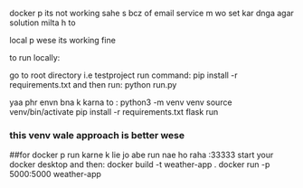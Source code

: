 docker p its not working sahe s bcz of email service m wo set kar dnga agar solution milta h to 


local p wese its working fine 


to run locally:

go to root directory i.e testproject
run command: pip install -r requirements.txt
and then run: python run.py


yaa phr envn bna k karna to : 
python3 -m venv venv
source venv/bin/activate
pip install -r requirements.txt
flask run
### this venv wale approach is better wese 




##for docker p run karne k lie jo abe run nae ho raha :33333
start your docker desktop and then:
docker build -t weather-app .
docker run -p 5000:5000 weather-app

